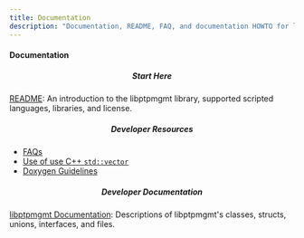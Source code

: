```yaml
---
title: Documentation
description: "Documentation, README, FAQ, and documentation HOWTO for libptpmgmt."
---
```


#### Documentation

<div>
  <div class="container">
    <div class="row row-cols-1 row-cols-sm-3 row-cols-md-3 g-3">
      <div class="col">
        <div class="card mh-100">
          <div class="card-body">
            <h5 class="card-title" style="text-align: center;">Start Here</h5>
			<p class="card-text"><a href="/documentation/readme/">README</a>: An introduction to the libptpmgmt library, supported scripted languages, libraries, and license.</p>
              <div class="d-flex justify-content-between align-items-center">
            </div>
          </div>
        </div>
      </div>
      <div class="col">
	    <div class="card mh-100">
          <div class="card-body">
            <h5 class="card-title" style="text-align: center;">Developer Resources</a></h5>
			  <ul>
			    <li class="card-text"><a href="/documentation/faqs/">FAQs</a></li>
			    <li class="card-text"><a href="/documentation/std_vectors">Use of use C++ <code>std::vector<T></code></a></li>
			    <li class="card-text"><a href="/documentation/howto_doc_code">Doxygen Guidelines</a></li>
			  </ul>
              <div class="d-flex justify-content-between align-items-center">
			</div>
          </div>
        </div>
      </div>
      <div class="col">
        <div class="card mh-100">
          <div class="card-body">
            <h5 class="card-title class="card-text" style="text-align: center;">Developer Documentation</h5>
			<p class="card-text"><a href="https://erezgeva.github.io/libptpmgmt/">libptpmgmt Documentation</a>: Descriptions of libptpmgmt's classes, structs, unions, interfaces, and files.</p>
              <div class="d-flex justify-content-between align-items-center">
            </div>
          </div>
        </div>
      </div>
	</div>
  </div>
</div><br><br>